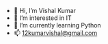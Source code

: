 - 👋 Hi, I’m Vishal Kumar
- 👀 I’m interested in IT 
- 🌱 I’m currently learning Python
- 📫 12kumarvishal@gmail.com


